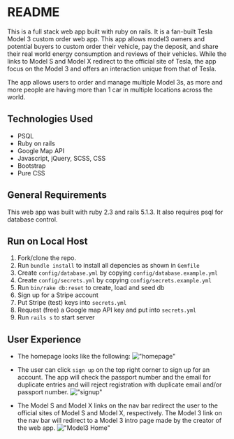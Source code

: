 # README

This is a full stack web app built with ruby on rails. It is a fan-built Tesla Model 3 custom order web app. This app allows model3 owners and potential buyers to custom order their vehicle, pay the deposit, and share their real world energy consumption and reviews of their vehicles. While the links to Model S and Model X redirect to the official site of Tesla, the app focus on the Model 3 and offers an interaction unique from that of Tesla.

The app allows users to order and manage multiple Model 3s, as more and more people are having more than 1 car in multiple locations across the world.

## Technologies Used

* PSQL
* Ruby on rails
* Google Map API
* Javascript, jQuery, SCSS, CSS
* Bootstrap
* Pure CSS

## General Requirements

This web app was built with ruby 2.3 and rails 5.1.3. It also requires psql for database control.

## Run on Local Host

1. Fork/clone the repo.
2. Run `bundle install` to install all depencies as shown in `Gemfile`
3. Create `config/database.yml` by copying `config/database.example.yml`
4. Create `config/secrets.yml` by copying `config/secrets.example.yml`
5. Run `bin/rake db:reset` to create, load and seed db
6. Sign up for a Stripe account
7. Put Stripe (test) keys into `secrets.yml`
8. Request (free) a Google map API key and put into `secrets.yml`
9. Run `rails s` to start server

## User Experience

* The homepage looks like the following:
!["homepage"](https://github.com/liujohnson118/model3/blob/master/docs/home.png)

* The user can click `sign up` on the top right corner to sign up for an account. The app will check the passport number and the email for duplicate entries and will reject registration with duplicate email and/or passport number.
!["signup"](https://github.com/liujohnson118/model3/blob/master/docs/signup.png)

* The Model S and Model X links on the nav bar redirect the user to the official sites of Model S and Model X, respectively. The Model 3 link on the nav bar will redirect to a Model 3 intro page made by the creator of the web app.
!["Model3 Home"](https://github.com/liujohnson118/model3/blob/master/docs/model3_home.png)

